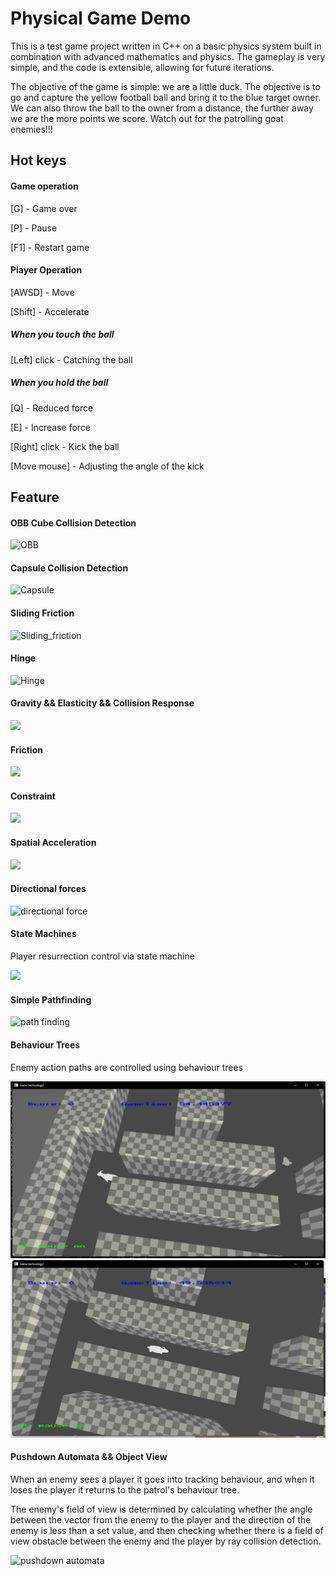 # Physical Game Demo

This is a test game project written in C++ on a basic physics system built in combination with advanced mathematics and physics. The gameplay is very simple, and the code is extensible, allowing for future iterations.

The objective of the game is simple: we are a little duck. The objective is to go and capture the yellow football ball and bring it to the blue target owner. We can also throw the ball to the owner from a distance, the further away we are the more points we score. Watch out for the patrolling goat enemies!!!



## Hot keys

#### Game operation

[G] - Game over

[P] - Pause

[F1] - Restart game

#### Player Operation

[AWSD] - Move

[Shift] - Accelerate

##### When you touch the ball

[Left] click - Catching the ball

##### When you hold the ball

[Q] - Reduced force

[E] - Increase force

[Right] click - Kick the ball

[Move mouse] - Adjusting the angle of the kick

## Feature

#### OBB Cube Collision Detection

![OBB](D:\NCL\CSC8503\Physical-Systems\Assets\Pictures\OBB.gif)

#### Capsule Collision Detection

![Capsule](D:\NCL\CSC8503\Physical-Systems\Assets\Pictures\Capsule.gif)

#### Sliding Friction

![Sliding_friction](D:\NCL\CSC8503\Physical-Systems\Assets\Pictures\Sliding_friction.gif)

#### Hinge

![Hinge](D:\NCL\CSC8503\Physical-Systems\Assets\Pictures\Hinge.gif)

#### Gravity && Elasticity  && Collision Response

![](https://github.com/FishermanSun666/Physical-Systems/blob/master/Assets/Pictures/gravity.gif)

#### Friction

![](https://github.com/FishermanSun666/Physical-Systems/blob/master/Assets/Pictures/friction.gif)

#### Constraint

![](https://github.com/FishermanSun666/Physical-Systems/blob/master/Assets/Pictures/constrain.gif)

#### Spatial Acceleration

![](https://github.com/FishermanSun666/Physical-Systems/blob/master/Assets/Pictures/acceleration.gif)

#### Directional forces

![directional force](https://github.com/FishermanSun666/Physical-Systems/blob/master/Assets/Pictures/directional%20force.gif)

#### State Machines

Player resurrection control via state machine

![](https://github.com/FishermanSun666/Physical-Systems/blob/master/Assets/Pictures/state%20machine.gif)

#### Simple Pathfinding

![path finding](https://github.com/FishermanSun666/Physical-Systems/blob/master/Assets/Pictures/path%20finding.gif)

#### Behaviour Trees

Enemy action paths are controlled using behaviour trees

![behavior trees](https://github.com/FishermanSun666/Physical-Systems/blob/master/Assets/Pictures/behavior%20trees.png)
![behavior%20trees1](https://github.com/FishermanSun666/Physical-Systems/blob/master/Assets/Pictures/behavior%20trees1.png)

#### Pushdown Automata && Object View

When an enemy sees a player it goes into tracking behaviour, and when it loses the player it returns to the patrol's behaviour tree. 

The enemy's field of view is determined by calculating whether the angle between the vector from the enemy to the player and the direction of the enemy is less than a set value, and then checking whether there is a field of view obstacle between the enemy and the player by ray collision detection.

![pushdown automata](https://github.com/FishermanSun666/Physical-Systems/blob/master/Assets/Pictures/pushdown%20automata.gif)

